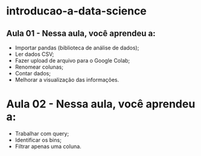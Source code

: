 # introducao-a-data-science

## Aula 01 - Nessa aula, você aprendeu a:

- Importar pandas (biblioteca de análise de dados);
- Ler dados CSV;
- Fazer upload de arquivo para o Google Colab;
- Renomear colunas;
- Contar dados;
- Melhorar a visualização das informações.

# Aula 02 - Nessa aula, você aprendeu a:

- Trabalhar com query;
- Identificar os bins;
- Filtrar apenas uma coluna.
